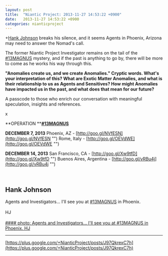 ```yaml
---
layout: post
title:  "Niantic Project: 2013-11-27 14:53:22 +0900"
date:   2013-11-27 14:53:22 +0900
categories: nianticproject
---
```

+[Hank Johnson](https://plus.google.com/117792105926525258257 "") breaks his silence, and it seems Agents in Phoenix, Arizona may need to answer the Nomad's call.

The former Niantic Project Investigator remains on the tail of the [#13MAGNUS](https://plus.google.com/s/%2313MAGNUS "") mystery, and if the past is anything to go by, there will be more to come as he works his way through this.

**"Anomalies create us, and we create Anomalies." Cryptic words. What's your interpretation of this? What are Exotic Matter Anomalies, and what is their relationship to us as Agents and Sensitives? How might Anomalies have impacted us in the past, and what does that mean for our future?**

A passcode to those who enrich our conversation with meaningful speculation, insights and references.

x

**OPERATION ****[#13MAGNUS](https://plus.google.com/s/%2313MAGNUS "")**

**DECEMBER 7, 2013**
Phoenix, AZ - [http://goo.gl/NVfESN](http://goo.gl/NVfESN "")
Rome, Italy - [http://goo.gl/OEVdWE](http://goo.gl/OEVdWE "")

**DECEMBER 14, 2013**
San Francisco, CA - [http://goo.gl/Xw9tfD](http://goo.gl/Xw9tfD "")
Buenos Aires, Argentina - [http://goo.gl/vRBu4j](http://goo.gl/vRBu4j "")<div class="shared"><br /><h2>Hank Johnson</h2>Agents and Investigators... I'll see you at <a rel="nofollow" class="ot-hashtag" href="https://plus.google.com/s/%2313MAGNUS">#13MAGNUS</a> in Phoenix.<br /><br />HJ<br /><br /></div>
[#### photo: Agents and Investigators... I'll see you at #13MAGNUS in Phoenix.
HJ](https://lh5.googleusercontent.com/-dKBWPVqHrCQ/UpWH4HUjyhI/AAAAAAAAAWg/4Hik8DeYCBA/w1200-h1714/Phoenix.png "")
- - -
[https://plus.google.com/+NianticProject/posts/J97QkrexC7h](https://plus.google.com/+NianticProject/posts/J97QkrexC7h)
